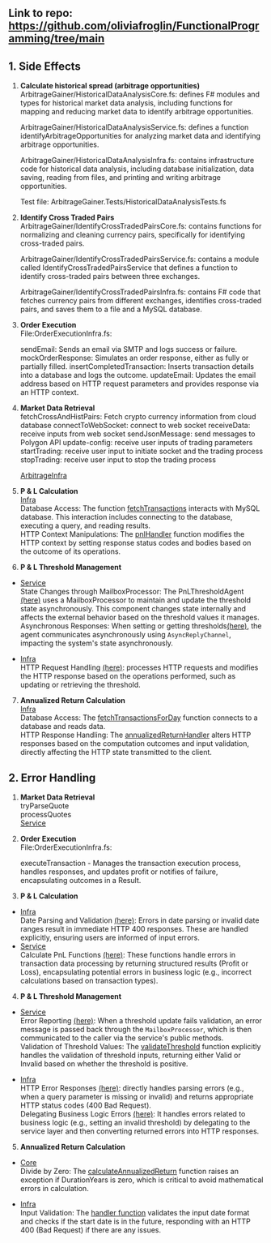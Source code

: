 ## Link to repo: https://github.com/oliviafroglin/FunctionalProgramming/tree/main

## 1. Side Effects

1. **Calculate historical spread (arbitrage opportunities)** \
ArbitrageGainer/HistoricalDataAnalysisCore.fs: defines F# modules and types for historical market data analysis, including functions for mapping and reducing market data to identify arbitrage opportunities.

    ArbitrageGainer/HistoricalDataAnalysisService.fs: defines a function identifyArbitrageOpportunities for analyzing market data and identifying arbitrage opportunities.

    ArbitrageGainer/HistoricalDataAnalysisInfra.fs: contains infrastructure code for historical data analysis, including database initialization, data saving, reading from files, and printing and writing arbitrage opportunities.

    Test file: ArbitrageGainer.Tests/HistoricalDataAnalysisTests.fs

2. **Identify Cross Traded Pairs** \
    ArbitrageGainer/IdentifyCrossTradedPairsCore.fs: contains functions for normalizing and cleaning currency pairs, specifically for identifying cross-traded pairs.

    ArbitrageGainer/IdentifyCrossTradedPairsService.fs: contains a module called IdentifyCrossTradedPairsService that defines a function to identify cross-traded pairs between three exchanges.

    ArbitrageGainer/IdentifyCrossTradedPairsInfra.fs: contains F# code that fetches currency pairs from different exchanges, identifies cross-traded pairs, and saves them to a file and a MySQL database.

3. **Order Execution** \
    File:OrderExecutionInfra.fs: 

    sendEmail: Sends an email via SMTP and logs success or failure.
    mockOrderResponse: Simulates an order response, either as fully or partially filled.
    insertCompletedTransaction: Inserts transaction details into a database and logs the outcome.
    updateEmail: Updates the email address based on HTTP request parameters and provides response via an HTTP context.

4. **Market Data Retrieval** \
    fetchCrossAndHistPairs: Fetch crypto currency information from cloud database
    connectToWebSocket: connect to web socket
    receiveData: receive inputs from web socket
    sendJsonMessage: send messages to Polygon API
    update-config: receive user inputs of trading parameters
    startTrading: receive user input to initiate socket and the trading process
    stopTrading: receive user input to stop the trading process

    [ArbitrageInfra](https://github.com/oliviafroglin/FunctionalProgramming/blob/main/ArbitrageGainer/ArbitrageInfra.fs)

5. **P & L Calculation** \
[Infra](https://github.com/oliviafroglin/FunctionalProgramming/blob/main/ArbitrageGainer/PnLCalculationInfra.fs) \
Database Access: The function [fetchTransactions](https://github.com/oliviafroglin/FunctionalProgramming/blob/ca4d0ab69357a004a12a4da22510973659dd2ed9/ArbitrageGainer/PnLCalculationInfra.fs#L18) interacts with MySQL database. This interaction includes connecting to the database, executing a query, and reading results. \
HTTP Context Manipulations: The [pnlHandler](https://github.com/oliviafroglin/FunctionalProgramming/blob/ca4d0ab69357a004a12a4da22510973659dd2ed9/ArbitrageGainer/PnLCalculationInfra.fs#L55) function modifies the HTTP context by setting response status codes and bodies based on the outcome of its operations.

6. **P & L Threshold Management** 
* [Service](https://github.com/oliviafroglin/FunctionalProgramming/blob/main/ArbitrageGainer/ManagePnLThresholdService.fs) \
State Changes through MailboxProcessor: The PnLThresholdAgent [(here)](https://github.com/oliviafroglin/FunctionalProgramming/blob/ca4d0ab69357a004a12a4da22510973659dd2ed9/ArbitrageGainer/ManagePnLThresholdService.fs#L12) uses a MailboxProcessor to maintain and update the threshold state asynchronously. This component changes state internally and affects the external behavior based on the threshold values it manages. \
Asynchronous Responses: When setting or getting thresholds[(here)](https://github.com/oliviafroglin/FunctionalProgramming/blob/ca4d0ab69357a004a12a4da22510973659dd2ed9/ArbitrageGainer/ManagePnLThresholdService.fs#L32), the agent communicates asynchronously using `AsyncReplyChannel`, impacting the system's state asynchronously.

* [Infra](https://github.com/oliviafroglin/FunctionalProgramming/blob/main/ArbitrageGainer/ManagePnLThresholdInfra.fs) \
HTTP Request Handling [(here)](https://github.com/oliviafroglin/FunctionalProgramming/blob/ca4d0ab69357a004a12a4da22510973659dd2ed9/ArbitrageGainer/ManagePnLThresholdInfra.fs#L30): processes HTTP requests and modifies the HTTP response based on the operations performed, such as updating or retrieving the threshold.

7. **Annualized Return Calculation** \
[Infra](https://github.com/oliviafroglin/FunctionalProgramming/blob/main/ArbitrageGainer/AnnualizedReturnCalculationInfra.fs) \
Database Access: The [fetchTransactionsForDay](https://github.com/oliviafroglin/FunctionalProgramming/blob/ca4d0ab69357a004a12a4da22510973659dd2ed9/ArbitrageGainer/AnnualizedReturnCalculationInfra.fs#L15) function connects to a database and reads data. \
HTTP Response Handling: The [annualizedReturnHandler](https://github.com/oliviafroglin/FunctionalProgramming/blob/ca4d0ab69357a004a12a4da22510973659dd2ed9/ArbitrageGainer/AnnualizedReturnCalculationInfra.fs#L52) alters HTTP responses based on the computation outcomes and input validation, directly affecting the HTTP state transmitted to the client.

## 2. Error Handling
1. **Market Data Retrieval** \
    tryParseQuote \
    processQuotes \
    [Service](https://github.com/oliviafroglin/FunctionalProgramming/blob/main/ArbitrageGainer/ArbitrageService.fs)

2. **Order Execution** \
    File:OrderExecutionInfra.fs: 

    executeTransaction - Manages the transaction execution process, handles responses, and updates profit or notifies of failure, encapsulating outcomes in a Result.

3. **P & L Calculation** 
* [Infra](https://github.com/oliviafroglin/FunctionalProgramming/blob/main/ArbitrageGainer/PnLCalculationInfra.fs) \
Date Parsing and Validation [(here)](https://github.com/oliviafroglin/FunctionalProgramming/blob/ca4d0ab69357a004a12a4da22510973659dd2ed9/ArbitrageGainer/PnLCalculationInfra.fs#L80): Errors in date parsing or invalid date ranges result in immediate HTTP 400 responses. These are handled explicitly, ensuring users are informed of input errors.
* [Service](https://github.com/oliviafroglin/FunctionalProgramming/blob/main/ArbitrageGainer/PnLCalculationService.fs) \
Calculate PnL Functions [(here)](https://github.com/oliviafroglin/FunctionalProgramming/blob/ca4d0ab69357a004a12a4da22510973659dd2ed9/ArbitrageGainer/PnLCalculationService.fs#L11): These functions handle errors in transaction data processing by returning structured results (Profit or Loss), encapsulating potential errors in business logic (e.g., incorrect calculations based on transaction types).

4. **P & L Threshold Management** 
* [Service](https://github.com/oliviafroglin/FunctionalProgramming/blob/main/ArbitrageGainer/ManagePnLThresholdService.fs) \
Error Reporting [(here)](https://github.com/oliviafroglin/FunctionalProgramming/blob/ca4d0ab69357a004a12a4da22510973659dd2ed9/ArbitrageGainer/ManagePnLThresholdService.fs#L22): When a threshold update fails validation, an error message is passed back through the `MailboxProcessor`, which is then communicated to the caller via the service's public methods.\
Validation of Threshold Values: The [validateThreshold](https://github.com/oliviafroglin/FunctionalProgramming/blob/ca4d0ab69357a004a12a4da22510973659dd2ed9/ArbitrageGainer/ManagePnLThresholdService.fs#L7) function explicitly handles the validation of threshold inputs, returning either Valid or Invalid based on whether the threshold is positive.

* [Infra](https://github.com/oliviafroglin/FunctionalProgramming/blob/main/ArbitrageGainer/ManagePnLThresholdInfra.fs) \
HTTP Error Responses [(here)](https://github.com/oliviafroglin/FunctionalProgramming/blob/ca4d0ab69357a004a12a4da22510973659dd2ed9/ArbitrageGainer/ManagePnLThresholdInfra.fs#L34): directly handles parsing errors (e.g., when a query parameter is missing or invalid) and returns appropriate HTTP status codes (400 Bad Request). \
Delegating Business Logic Errors [(here)](https://github.com/oliviafroglin/FunctionalProgramming/blob/ca4d0ab69357a004a12a4da22510973659dd2ed9/ArbitrageGainer/ManagePnLThresholdInfra.fs#L32): It handles errors related to business logic (e.g., setting an invalid threshold) by delegating to the service layer and then converting returned errors into HTTP responses.


5. **Annualized Return Calculation**
* [Core](https://github.com/oliviafroglin/FunctionalProgramming/blob/main/ArbitrageGainer/AnnualizedReturnCalculationCore.fs) \
Divide by Zero: The [calculateAnnualizedReturn](https://github.com/oliviafroglin/FunctionalProgramming/blob/ca4d0ab69357a004a12a4da22510973659dd2ed9/ArbitrageGainer/AnnualizedReturnCalculationCore.fs#L23) function raises an exception if DurationYears is zero, which is critical to avoid mathematical errors in calculation.

* [Infra](https://github.com/oliviafroglin/FunctionalProgramming/blob/main/ArbitrageGainer/AnnualizedReturnCalculationInfra.fs) \
Input Validation: The [handler function](https://github.com/oliviafroglin/FunctionalProgramming/blob/ca4d0ab69357a004a12a4da22510973659dd2ed9/ArbitrageGainer/AnnualizedReturnCalculationInfra.fs#L65) validates the input date format and checks if the start date is in the future, responding with an HTTP 400 (Bad Request) if there are any issues.

